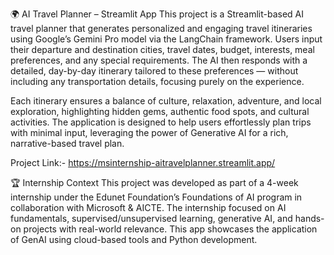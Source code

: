 🌍 AI Travel Planner – Streamlit App
This project is a Streamlit-based AI travel planner that generates personalized and engaging travel itineraries using Google’s Gemini Pro model via the LangChain framework. 
Users input their departure and destination cities, travel dates, budget, interests, meal preferences, and any special requirements. The AI then responds with a detailed, day-by-day itinerary tailored to these preferences — 
without including any transportation details, focusing purely on the experience.

Each itinerary ensures a balance of culture, relaxation, adventure, and local exploration, highlighting hidden gems, authentic food spots, and cultural activities. 
The application is designed to help users effortlessly plan trips with minimal input, leveraging the power of Generative AI for a rich, narrative-based travel plan.

Project Link:- https://msinternship-aitravelplanner.streamlit.app/

🏆 Internship Context
This project was developed as part of a 4-week internship under the Edunet Foundation’s Foundations of AI program in collaboration with Microsoft & AICTE. The internship focused on AI fundamentals, 
supervised/unsupervised learning, generative AI, and hands-on projects with real-world relevance. This app showcases the application of GenAI using cloud-based tools and Python development.
